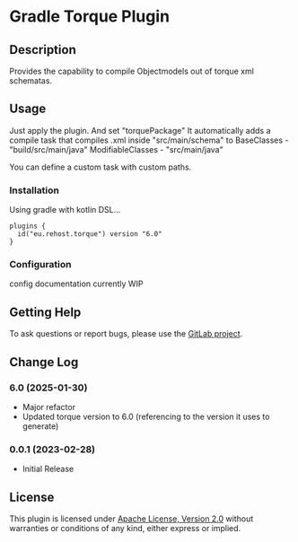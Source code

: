 # Gradle Torque Plugin
## Description

Provides the capability to compile Objectmodels out of torque xml schematas.

## Usage

Just apply the plugin. And set "torquePackage"
It automatically adds a compile task that compiles .xml inside "src/main/schema" to
BaseClasses - "build/src/main/java"
ModifiableClasses - "src/main/java"

You can define a custom task with custom paths.

### Installation

Using gradle with kotlin DSL...

    plugins {
      id("eu.rehost.torque") version "6.0"
    }

### Configuration

config documentation currently WIP

## Getting Help

To ask questions or report bugs, please use the [GitLab project](https://git.rehost.eu/rehost/gradle-torque/issues).


## Change Log
### 6.0 (2025-01-30)
* Major refactor
* Updated torque version to 6.0 (referencing to the version it uses to generate)

### 0.0.1 (2023-02-28)
* Initial Release

## License
This plugin is licensed under [Apache License, Version 2.0](http://www.apache.org/licenses/LICENSE-2.0.html)
without warranties or conditions of any kind, either express or implied.
